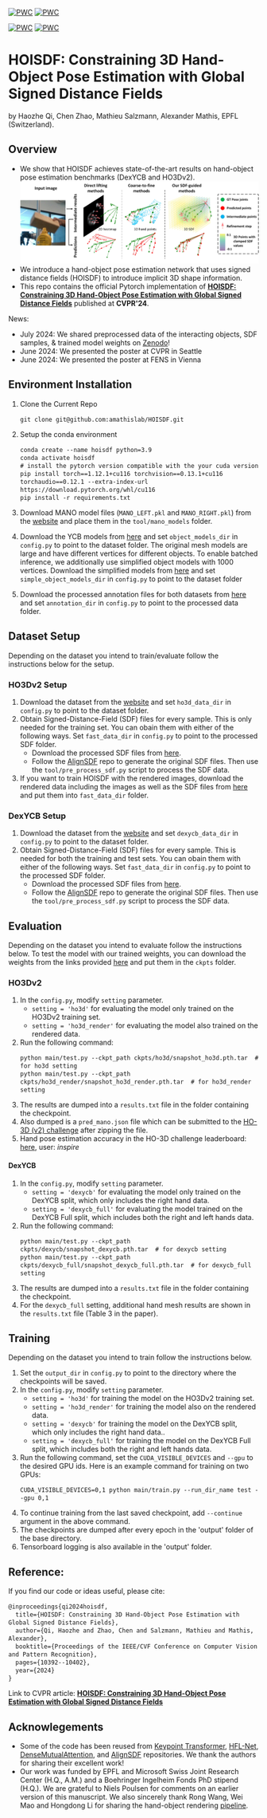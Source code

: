 [![PWC](https://img.shields.io/endpoint.svg?url=https://paperswithcode.com/badge/hoisdf-constraining-3d-hand-object-pose/3d-hand-pose-estimation-on-dexycb)](https://paperswithcode.com/sota/3d-hand-pose-estimation-on-dexycb?p=hoisdf-constraining-3d-hand-object-pose) [![PWC](https://img.shields.io/endpoint.svg?url=https://paperswithcode.com/badge/hoisdf-constraining-3d-hand-object-pose/3d-hand-pose-estimation-on-ho-3d)](https://paperswithcode.com/sota/3d-hand-pose-estimation-on-ho-3d?p=hoisdf-constraining-3d-hand-object-pose)

[![PWC](https://img.shields.io/endpoint.svg?url=https://paperswithcode.com/badge/hoisdf-constraining-3d-hand-object-pose/hand-object-pose-on-dexycb)](https://paperswithcode.com/sota/hand-object-pose-on-dexycb?p=hoisdf-constraining-3d-hand-object-pose) [![PWC](https://img.shields.io/endpoint.svg?url=https://paperswithcode.com/badge/hoisdf-constraining-3d-hand-object-pose/hand-object-pose-on-ho-3d)](https://paperswithcode.com/sota/hand-object-pose-on-ho-3d?p=hoisdf-constraining-3d-hand-object-pose)

# HOISDF: Constraining 3D Hand-Object Pose Estimation with Global Signed Distance Fields
by Haozhe Qi, Chen Zhao, Mathieu Salzmann, Alexander Mathis, EPFL (Switzerland). 

## Overview
* We show that HOISDF achieves state-of-the-art results on hand-object pose estimation benchmarks (DexYCB and HO3Dv2).
![](assets/figure1.jpg)
* We introduce a hand-object pose estimation network that uses signed distance fields (HOISDF) to introduce implicit 3D shape information.
* This repo contains the official Pytorch implementation of [**HOISDF: Constraining 3D Hand-Object Pose Estimation with Global Signed Distance Fields**](https://openaccess.thecvf.com/content/CVPR2024/html/Qi_HOISDF_Constraining_3D_Hand-Object_Pose_Estimation_with_Global_Signed_Distance_CVPR_2024_paper.html) published at **CVPR'24**. 

News:
* July 2024: We shared preprocessed data of the interacting objects, SDF samples, & trained model weights on [Zenodo](https://zenodo.org/records/11668766)!
* June 2024: We presented the poster at CVPR in Seattle
* June 2024: We presented the poster at FENS in Vienna

## Environment Installation

1. Clone the Current Repo
    ```
   git clone git@github.com:amathislab/HOISDF.git
    ``` 

2. Setup the conda environment 
    ```
    conda create --name hoisdf python=3.9
    conda activate hoisdf
    # install the pytorch version compatible with the your cuda version
    pip install torch==1.12.1+cu116 torchvision==0.13.1+cu116 torchaudio==0.12.1 --extra-index-url https://download.pytorch.org/whl/cu116
    pip install -r requirements.txt
    ```

3. Download MANO model files (`MANO_LEFT.pkl` and `MANO_RIGHT.pkl`) from the [website](https://mano.is.tue.mpg.de/) and place them in the `tool/mano_models` folder.

4. Download the YCB models from [here](https://rse-lab.cs.washington.edu/projects/posecnn/) and set `object_models_dir` in `config.py` to point to the dataset folder. The original mesh models are large and have different vertices for different objects. To enable batched inference, we additionally use simplified object models with 1000 vertices. Download the simplified models from [here](https://zenodo.org/records/11668766) and set `simple_object_models_dir` in `config.py` to point to the dataset folder

5. Download the processed annotation files for both datasets from [here](https://zenodo.org/records/11668766) and set `annotation_dir` in `config.py` to point to the processed data folder.

## Dataset Setup
Depending on the dataset you intend to train/evaluate follow the instructions below for the setup.

### HO3Dv2 Setup
1. Download the dataset from the [website](https://www.tugraz.at/institute/icg/research/team-lepetit/research-projects/hand-object-3d-pose-annotation/) and set `ho3d_data_dir` in `config.py` to point to the dataset folder.
2. Obtain Signed-Distance-Field (SDF) files for every sample. This is only needed for the training set. You can obain them with either of the following ways. Set `fast_data_dir` in `config.py` to point to the processed SDF folder.
    * Download the processed SDF files from [here](https://zenodo.org/records/11668766).
    * Follow the [AlignSDF](https://github.com/zerchen/AlignSDF?tab=readme-ov-file#dataset-preprocessing) repo to generate the original SDF files. Then use the `tool/pre_process_sdf.py` script to process the SDF data.
3. If you want to train HOISDF with the rendered images, download the rendered data including the images as well as the SDF files from [here](todo) and put them into `fast_data_dir` folder.


### DexYCB Setup
1. Download the dataset from the [website](https://dex-ycb.github.io/) and set `dexycb_data_dir` in `config.py` to point to the dataset folder.
2. Obtain Signed-Distance-Field (SDF) files for every sample. This is needed for both the training and test sets. You can obain them with either of the following ways. Set `fast_data_dir` in `config.py` to point to the processed SDF folder.
    * Download the processed SDF files from [here](todo).
    * Follow the [AlignSDF](https://github.com/zerchen/AlignSDF?tab=readme-ov-file#dataset-preprocessing) repo to generate the original SDF files. Then use the `tool/pre_process_sdf.py` script to process the SDF data.


## Evaluation
Depending on the dataset you intend to evaluate follow the instructions below. To test the model with our trained weights, you can download the weights from the links provided [here](https://zenodo.org/records/11668766) and put them in the `ckpts` folder.

### HO3Dv2
1. In the `config.py`, modify `setting` parameter.
    * `setting = 'ho3d'` for evaluating the model only trained on the HO3Dv2 training set.
    * `setting = 'ho3d_render'` for evaluating the model also trained on the rendered data.
2. Run the following command:
    ```
    python main/test.py --ckpt_path ckpts/ho3d/snapshot_ho3d.pth.tar  # for ho3d setting
    python main/test.py --ckpt_path ckpts/ho3d_render/snapshot_ho3d_render.pth.tar  # for ho3d_render setting
    ```
3. The results are dumped into a `results.txt` file in the folder containing the checkpoint.
4. Also dumped is a `pred_mano.json` file which can be submitted to the [HO-3D (v2) challenge](https://codalab.lisn.upsaclay.fr/competitions/4318) after zipping the file.
5. Hand pose estimation accuracy in the HO-3D challenge leaderboard: [here](https://codalab.lisn.upsaclay.fr/competitions/4318#results), user: *inspire*
 
 
#### DexYCB
1. In the `config.py`, modify `setting` parameter.
    * `setting = 'dexycb'` for evaluating the model only trained on the DexYCB split, which only includes the right hand data.
    * `setting = 'dexycb_full'` for evaluating the model trained on the DexYCB Full split, which includes both the right and left hands data.
2. Run the following command:
    ```
    python main/test.py --ckpt_path ckpts/dexycb/snapshot_dexycb.pth.tar  # for dexycb setting
    python main/test.py --ckpt_path ckpts/dexycb_full/snapshot_dexycb_full.pth.tar  # for dexycb_full setting
    ```
3. The results are dumped into a `results.txt` file in the folder containing the checkpoint.
4. For the `dexycb_full` setting, additional hand mesh results are shown in the `results.txt` file (Table 3 in the paper).


## Training
Depending on the dataset you intend to train follow the instructions below.

1. Set the `output_dir` in `config.py` to point to the directory where the checkpoints will be saved.
2. In the `config.py`, modify `setting` parameter.
    * `setting = 'ho3d'` for training the model on the HO3Dv2 training set.
    * `setting = 'ho3d_render'` for training the model also on the rendered data.
    * `setting = 'dexycb'` for training the model on the DexYCB split, which only includes the right hand data..
    * `setting = 'dexycb_full'` for training the model on the DexYCB Full split, which includes both the right and left hands data.
3. Run the following command, set the `CUDA_VISIBLE_DEVICES` and `--gpu` to the desired GPU ids. Here is an example command for training on two GPUs:
    ```
    CUDA_VISIBLE_DEVICES=0,1 python main/train.py --run_dir_name test --gpu 0,1
    ```
4. To continue training from the last saved checkpoint, add `--continue` argument in the above command.
3. The checkpoints are dumped after every epoch in the 'output' folder of the base directory.
4. Tensorboard logging is also available in the 'output' folder.


## Reference:

If you find our code or ideas useful, please cite:

```
@inproceedings{qi2024hoisdf,
  title={HOISDF: Constraining 3D Hand-Object Pose Estimation with Global Signed Distance Fields},
  author={Qi, Haozhe and Zhao, Chen and Salzmann, Mathieu and Mathis, Alexander},
  booktitle={Proceedings of the IEEE/CVF Conference on Computer Vision and Pattern Recognition},
  pages={10392--10402},
  year={2024}
}
```

Link to CVPR article: [**HOISDF: Constraining 3D Hand-Object Pose Estimation with Global Signed Distance Fields**](https://openaccess.thecvf.com/content/CVPR2024/html/Qi_HOISDF_Constraining_3D_Hand-Object_Pose_Estimation_with_Global_Signed_Distance_CVPR_2024_paper.html)

## Acknowlegements

* Some of the code has been reused from [Keypoint Transformer](https://github.com/shreyashampali/kypt_transformer), [HFL-Net](https://github.com/lzfff12/HFL-Net), [DenseMutualAttention](https://github.com/rongakowang/DenseMutualAttention), and [AlignSDF](https://github.com/zerchen/AlignSDF) repositories. We thank the authors for sharing their excellent work!
* Our work was funded by EPFL and Microsoft Swiss Joint Research Center (H.Q., A.M.) and a Boehringer Ingelheim Fonds PhD stipend (H.Q.). We are grateful to Niels Poulsen for comments on an earlier version of this manuscript. We also sincerely thank Rong Wang, Wei Mao and Hongdong Li for sharing the hand-object rendering [pipeline](https://openaccess.thecvf.com/content/WACV2023/papers/Wang_Interacting_Hand-Object_Pose_Estimation_via_Dense_Mutual_Attention_WACV_2023_paper.pdf).
